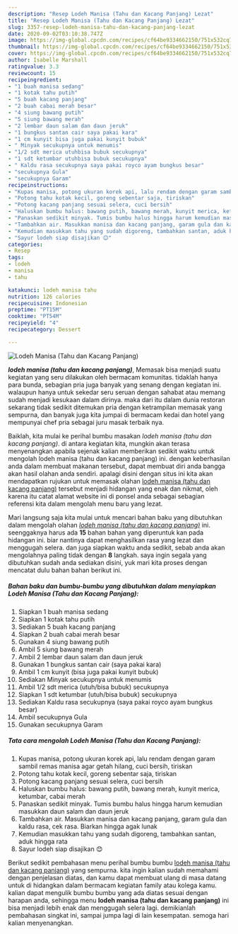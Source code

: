 ```yaml
---
description: "Resep Lodeh Manisa (Tahu dan Kacang Panjang) Lezat"
title: "Resep Lodeh Manisa (Tahu dan Kacang Panjang) Lezat"
slug: 3357-resep-lodeh-manisa-tahu-dan-kacang-panjang-lezat
date: 2020-09-02T03:10:38.747Z
image: https://img-global.cpcdn.com/recipes/cf64be9334662150/751x532cq70/lodeh-manisa-tahu-dan-kacang-panjang-foto-resep-utama.jpg
thumbnail: https://img-global.cpcdn.com/recipes/cf64be9334662150/751x532cq70/lodeh-manisa-tahu-dan-kacang-panjang-foto-resep-utama.jpg
cover: https://img-global.cpcdn.com/recipes/cf64be9334662150/751x532cq70/lodeh-manisa-tahu-dan-kacang-panjang-foto-resep-utama.jpg
author: Isabelle Marshall
ratingvalue: 3.3
reviewcount: 15
recipeingredient:
- "1 buah manisa sedang"
- "1 kotak tahu putih"
- "5 buah kacang panjang"
- "2 buah cabai merah besar"
- "4 siung bawang putih"
- "5 siung bawang merah"
- "2 lembar daun salam dan daun jeruk"
- "1 bungkus santan cair saya pakai kara"
- "1 cm kunyit bisa juga pakai kunyit bubuk"
- " Minyak secukupnya untuk menumis"
- "1/2 sdt merica utuhbisa bubuk secukupnya"
- "1 sdt ketumbar utuhbisa bubuk secukupnya"
- " Kaldu rasa secukupnya saya pakai royco ayam bungkus besar"
- "secukupnya Gula"
- "secukupnya Garam"
recipeinstructions:
- "Kupas manisa, potong ukuran korek api, lalu rendam dengan garam sambil remas manisa agar getah hilang, cuci bersih, tiriskan"
- "Potong tahu kotak kecil, goreng sebentar saja, tiriskan"
- "Potong kacang panjang sesuai selera, cuci bersih"
- "Haluskan bumbu halus: bawang putih, bawang merah, kunyit merica, ketumbar, cabai merah"
- "Panaskan sedikit minyak. Tumis bumbu halus hingga harum kemudian masukkan daun salam dan daun jeruk"
- "Tambahkan air. Masukkan manisa dan kacang panjang, garam gula dan kaldu rasa, cek rasa. Biarkan hingga agak lunak"
- "Kemudian masukkan tahu yang sudah digoreng, tambahkan santan, aduk hingga rata"
- "Sayur lodeh siap disajikan 😊"
categories:
- Resep
tags:
- lodeh
- manisa
- tahu

katakunci: lodeh manisa tahu 
nutrition: 126 calories
recipecuisine: Indonesian
preptime: "PT15M"
cooktime: "PT54M"
recipeyield: "4"
recipecategory: Dessert

---
```



![Lodeh Manisa (Tahu dan Kacang Panjang)](https://img-global.cpcdn.com/recipes/cf64be9334662150/751x532cq70/lodeh-manisa-tahu-dan-kacang-panjang-foto-resep-utama.jpg)

<b><i>lodeh manisa (tahu dan kacang panjang)</i></b>, Memasak bisa menjadi suatu kegiatan yang seru dilakukan oleh bermacam komunitas. tidaklah hanya para bunda, sebagian pria juga banyak yang senang dengan kegiatan ini. walaupun hanya untuk sekedar seru seruan dengan sahabat atau memang sudah menjadi kesukaan dalam dirinya. maka dari itu dalam dunia restoran sekarang tidak sedikit ditemukan pria dengan ketrampilan memasak yang sempurna, dan banyak juga kita jumpai di bermacam kedai dan hotel yang mempunyai chef pria sebagai juru masak terbaik nya.

Baiklah, kita mulai ke perihal bumbu masakan <i>lodeh manisa (tahu dan kacang panjang)</i>. di antara kegiatan kita, mungkin akan terasa menyenangkan apabila sejenak kalian memberikan sedikit waktu untuk mengolah lodeh manisa (tahu dan kacang panjang) ini. dengan keberhasilan anda dalam membuat makanan tersebut, dapat membuat diri anda bangga akan hasil olahan anda sendiri. apalagi disini dengan situs ini kita akan mendapatkan rujukan untuk memasak olahan <u>lodeh manisa (tahu dan kacang panjang)</u> tersebut menjadi hidangan yang enak dan nikmat, oleh karena itu catat alamat website ini di ponsel anda sebagai sebagian referensi kita dalam mengolah menu baru yang lezat.




Mari langsung saja kita mulai untuk mencari bahan baku yang dibutuhkan dalam mengolah olahan <u><i>lodeh manisa (tahu dan kacang panjang)</i></u> ini. seenggaknya harus ada <b>15</b> bahan bahan yang diperuntuk kan pada hidangan ini. biar nantinya dapat menghasilkan rasa yang lezat dan menggugah selera. dan juga siapkan waktu anda sedikit, sebab anda akan mengolahnya paling tidak dengan <b>8</b> langkah. saya ingin segala yang dibutuhkan sudah anda sediakan disini, yuk mari kita proses dengan mencatat dulu bahan bahan berikut ini.

<!--inarticleads1-->

##### Bahan baku dan bumbu-bumbu yang dibutuhkan dalam menyiapkan Lodeh Manisa (Tahu dan Kacang Panjang):

1. Siapkan 1 buah manisa sedang
1. Siapkan 1 kotak tahu putih
1. Sediakan 5 buah kacang panjang
1. Siapkan 2 buah cabai merah besar
1. Gunakan 4 siung bawang putih
1. Ambil 5 siung bawang merah
1. Ambil 2 lembar daun salam dan daun jeruk
1. Gunakan 1 bungkus santan cair (saya pakai kara)
1. Ambil 1 cm kunyit (bisa juga pakai kunyit bubuk)
1. Sediakan  Minyak secukupnya untuk menumis
1. Ambil 1/2 sdt merica (utuh/bisa bubuk) secukupnya
1. Siapkan 1 sdt ketumbar (utuh/bisa bubuk) secukupnya
1. Sediakan  Kaldu rasa secukupnya (saya pakai royco ayam bungkus besar)
1. Ambil secukupnya Gula
1. Gunakan secukupnya Garam




<!--inarticleads2-->

##### Tata cara mengolah Lodeh Manisa (Tahu dan Kacang Panjang):

1. Kupas manisa, potong ukuran korek api, lalu rendam dengan garam sambil remas manisa agar getah hilang, cuci bersih, tiriskan
1. Potong tahu kotak kecil, goreng sebentar saja, tiriskan
1. Potong kacang panjang sesuai selera, cuci bersih
1. Haluskan bumbu halus: bawang putih, bawang merah, kunyit merica, ketumbar, cabai merah
1. Panaskan sedikit minyak. Tumis bumbu halus hingga harum kemudian masukkan daun salam dan daun jeruk
1. Tambahkan air. Masukkan manisa dan kacang panjang, garam gula dan kaldu rasa, cek rasa. Biarkan hingga agak lunak
1. Kemudian masukkan tahu yang sudah digoreng, tambahkan santan, aduk hingga rata
1. Sayur lodeh siap disajikan 😊




Berikut sedikit pembahasan menu perihal bumbu bumbu <u>lodeh manisa (tahu dan kacang panjang)</u> yang sempurna. kita ingin kalian sudah memahami dengan penjelasan diatas, dan kamu dapat membuat ulang di masa datang untuk di hidangkan dalam bermacam kegiatan family atau kolega kamu. kalian dapat mengulik bumbu bumbu yang ada diatas sesuai dengan harapan anda, sehingga menu <b>lodeh manisa (tahu dan kacang panjang)</b> ini bisa menjadi lebih enak dan menggugah selera lagi. demikianlah pembahasan singkat ini, sampai jumpa lagi di lain kesempatan. semoga hari kalian menyenangkan.
